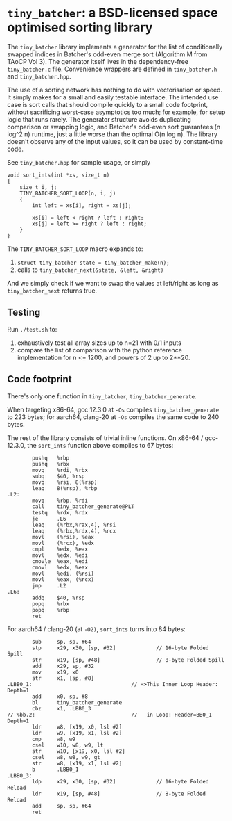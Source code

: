 `tiny_batcher`: a BSD-licensed space optimised sorting library
==============================================================

The `tiny_batcher` library implements a generator for the list of
conditionally swapped indices in Batcher's odd-even merge sort
(Algorithm M from TAoCP Vol 3).  The generator itself lives in the
dependency-free `tiny_batcher.c` file.  Convenience wrappers are
defined in `tiny_batcher.h` and `tiny_batcher.hpp`.

The use of a sorting network has nothing to do with vectorisation or
speed.  It simply makes for a small and easily testable interface.
The intended use case is sort calls that should compile quickly to a
small code footprint, without sacrificing worst-case asymptotics too
much; for example, for setup logic that runs rarely.  The generator
structure avoids duplicating comparison or swapping logic, and
Batcher's odd-even sort guarantees (n log^2 n) runtime, just a little
worse than the optimal O(n log n).  The library doesn't observe any
of the input values, so it can be used by constant-time code.

See `tiny_batcher.hpp` for sample usage, or simply

```
void sort_ints(int *xs, size_t n)
{
    size_t i, j;
    TINY_BATCHER_SORT_LOOP(n, i, j)
    {
        int left = xs[i], right = xs[j];

        xs[i] = left < right ? left : right;
        xs[j] = left >= right ? left : right;
    }
}
```

The `TINY_BATCHER_SORT_LOOP` macro expands to:

1. `struct tiny_batcher state = tiny_batcher_make(n);`
2. calls to `tiny_batcher_next(&state, &left, &right)`

And we simply check if we want to swap the values at left/right as
long as `tiny_batcher_next` returns true.

Testing
-------

Run `./test.sh` to:

1. exhaustively test all array sizes up to n=21 with 0/1 inputs
2. compare the list of comparison with the python reference implementation for
   n <= 1200, and powers of 2 up to 2**20.

Code footprint
--------------

There's only one function in `tiny_batcher`, `tiny_batcher_generate`.

When targeting x86-64, gcc 12.3.0 at `-Os` compiles `tiny_batcher_generate` to 223 bytes;
for aarch64, clang-20 at `-Os` compiles the same code to 240 bytes.

The rest of the library consists of trivial inline functions.  On
x86-64 / gcc-12.3.0, the `sort_ints` function above compiles to 67
bytes:

```
        pushq   %rbp
        pushq   %rbx
        movq    %rdi, %rbx
        subq    $40, %rsp
        movq    %rsi, 8(%rsp)
        leaq    8(%rsp), %rbp
.L2:
        movq    %rbp, %rdi
        call    tiny_batcher_generate@PLT
        testq   %rdx, %rdx
        je      .L6
        leaq    (%rbx,%rax,4), %rsi
        leaq    (%rbx,%rdx,4), %rcx
        movl    (%rsi), %eax
        movl    (%rcx), %edx
        cmpl    %edx, %eax
        movl    %edx, %edi
        cmovle  %eax, %edi
        cmovl   %edx, %eax
        movl    %edi, (%rsi)
        movl    %eax, (%rcx)
        jmp     .L2
.L6:
        addq    $40, %rsp
        popq    %rbx
        popq    %rbp
        ret
```

For aarch64 / clang-20 (at `-O2)`, `sort_ints` turns into 84 bytes:

```
        sub     sp, sp, #64
        stp     x29, x30, [sp, #32]             // 16-byte Folded Spill
        str     x19, [sp, #48]                  // 8-byte Folded Spill
        add     x29, sp, #32
        mov     x19, x0
        str     x1, [sp, #8]
.LBB0_1:                                // =>This Inner Loop Header: Depth=1
        add     x0, sp, #8
        bl      tiny_batcher_generate
        cbz     x1, .LBB0_3
// %bb.2:                               //   in Loop: Header=BB0_1 Depth=1
        ldr     w8, [x19, x0, lsl #2]
        ldr     w9, [x19, x1, lsl #2]
        cmp     w8, w9
        csel    w10, w8, w9, lt
        str     w10, [x19, x0, lsl #2]
        csel    w8, w8, w9, gt
        str     w8, [x19, x1, lsl #2]
        b       .LBB0_1
.LBB0_3:
        ldp     x29, x30, [sp, #32]             // 16-byte Folded Reload
        ldr     x19, [sp, #48]                  // 8-byte Folded Reload
        add     sp, sp, #64
        ret
```
